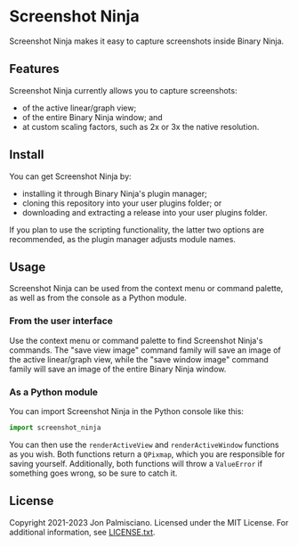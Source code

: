 # Screenshot Ninja

Screenshot Ninja makes it easy to capture screenshots inside Binary Ninja.

## Features

Screenshot Ninja currently allows you to capture screenshots:

- of the active linear/graph view;
- of the entire Binary Ninja window; and
- at custom scaling factors, such as 2x or 3x the native resolution.

## Install

You can get Screenshot Ninja by:

- installing it through Binary Ninja's plugin manager;
- cloning this repository into your user plugins folder; or
- downloading and extracting a release into your user plugins folder.

If you plan to use the scripting functionality, the latter two options are
recommended, as the plugin manager adjusts module names.

## Usage

Screenshot Ninja can be used from the context menu or command palette, as well
as from the console as a Python module.

### From the user interface

Use the context menu or command palette to find Screenshot Ninja's commands. The
"save view image" command family will save an image of the active linear/graph
view, while the "save window image" command family will save an image of the
entire Binary Ninja window.

### As a Python module

You can import Screenshot Ninja in the Python console like this:

``` python
import screenshot_ninja
```

You can then use the `renderActiveView` and `renderActiveWindow` functions as
you wish. Both functions return a `QPixmap`, which you are responsible for
saving yourself. Additionally, both functions will throw a `ValueError` if
something goes wrong, so be sure to catch it.

## License

Copyright 2021-2023 Jon Palmisciano. Licensed under the MIT License. For
additional information, see [LICENSE.txt](LICENSE.txt).
